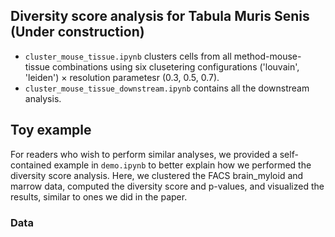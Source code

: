 ## Diversity score analysis for **Tabula Muris Senis** (Under construction)
- `cluster_mouse_tissue.ipynb` clusters cells from all method-mouse-tissue combinations using six clusetering configurations ('louvain', 'leiden') $\times$ resolution parametesr (0.3, 0.5, 0.7). 
- `cluster_mouse_tissue_downstream.ipynb` contains all the downstream analysis.

## Toy example
For readers who wish to perform similar analyses, we provided a self-contained example in `demo.ipynb` to better explain how we performed the diversity score analysis. Here, we clustered the FACS brain_myloid and marrow data, computed the diversity score and p-values, and visualized the results, similar to ones we did in the paper. 

### Data

